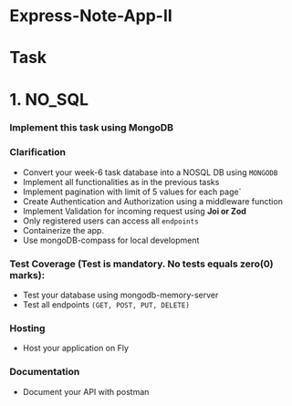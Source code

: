 # Express-Note-App-II

# Task

# 1. NO_SQL

### Implement this task using MongoDB

### Clarification

- Convert your week-6 task database into a NOSQL DB using `MONGODB`
- Implement all functionalities as in the previous tasks
- Implement pagination with limit of 5 values for each page`
- Create Authentication and Authorization using a middleware function
- Implement Validation for incoming request using **Joi or Zod**
- Only registered users can access all `endpoints`
- Containerize the app.
- Use mongoDB-compass for local development

### Test Coverage (Test is mandatory. No tests equals zero(0) marks):

- Test your database using mongodb-memory-server
- Test all endpoints `(GET, POST, PUT, DELETE)`

### Hosting

- Host your application on Fly

### Documentation

- Document your API with postman

